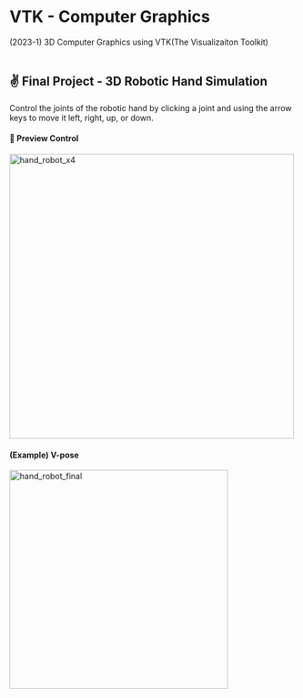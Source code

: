 # VTK - Computer Graphics
(2023-1) 3D Computer Graphics using VTK(The Visualizaiton Toolkit)<br/><br/>

## ✌️ Final Project - 3D Robotic Hand Simulation
Control the joints of the robotic hand by clicking a joint and using the arrow keys to move it left, right, up, or down.

#### 👀 Preview Control<br/>
<img src="https://github.com/user-attachments/assets/9b7e3bb3-d9b8-403f-9dbb-c0c701327fa1" width="500" alt="hand_robot_x4" />

#### (Example) V-pose 
<img src="https://github.com/user-attachments/assets/3f28ec05-03eb-4bab-8155-796c7966496d" width="384" alt="hand_robot_final" />
